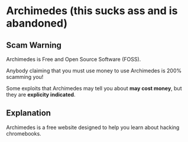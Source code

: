 # Archimedes (this sucks ass and is abandoned)

## Scam Warning

Archimedes is Free and Open Source Software (FOSS).

Anybody claiming that you must use money to use Archimedes is 200% scamming you!

Some exploits that Archimedes may tell you about **may cost money**, but they are **explicity indicated**.

## Explanation

Archimedes is a free website designed to help you learn about hacking chromebooks.
